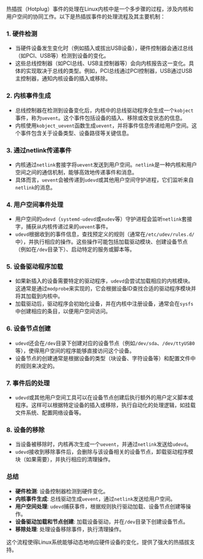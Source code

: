 热插拔（Hotplug）事件的处理在Linux内核中是一个多步骤的过程，涉及内核和用户空间的协同工作。以下是热插拔事件的处理流程及其主要机制：

### 1. **硬件检测**
- 当硬件设备发生变化时（例如插入或拔出USB设备），硬件控制器会通过总线（如PCI、USB等）检测到设备的变化。
- 这些总线控制器（如PCI总线、USB主控制器等）会向内核报告这一变化。具体的实现取决于总线的类型。例如，PCI总线通过PCI控制器，USB通过USB主控制器，通知内核设备的插入或移除。

### 2. **内核事件生成**
- 总线控制器在检测到设备变化后，内核中的总线驱动程序会生成一个`kobject`事件，称为`uevent`。这个事件包括设备的插入、移除或改变状态的信息。
- 内核使用`kobject_uevent`函数生成`uevent`，并将事件信息传递给用户空间。这个事件包含关于设备类型、设备路径等关键信息。

### 3. **通过netlink传递事件**
- 内核通过`netlink`套接字将`uevent`发送到用户空间。`netlink`是一种内核和用户空间之间的通信机制，能够高效地传递事件和消息。
- 具体而言，`uevent`会被传递到`udevd`或其他用户空间守护进程，它们监听来自`netlink`的消息。

### 4. **用户空间事件处理**
- 用户空间的`udevd`（`systemd-udevd`或`eudev`等）守护进程会监听`netlink`套接字，捕获从内核传递过来的`uevent`事件。
- `udevd`根据收到的事件信息，查找预定义的规则（通常在`/etc/udev/rules.d/`中），并执行相应的操作。这些操作可能包括加载驱动模块、创建设备节点（例如在`/dev`目录下）、启动特定的服务或脚本等。

### 5. **设备驱动程序加载**
- 如果新插入的设备需要特定的驱动程序，`udevd`会尝试加载相应的内核模块。这通常是通过`modprobe`来实现的，它会根据设备ID查找合适的驱动程序模块并将其加载到内核中。
- 加载驱动后，驱动程序会初始化设备，并在内核中注册设备，通常会在`sysfs`中创建相应的条目，以便用户空间访问。

### 6. **设备节点创建**
- `udevd`还会在`/dev`目录下创建对应的设备节点（例如`/dev/sda`、`/dev/ttyUSB0`等），使得用户空间的程序能够直接访问这个设备。
- 设备节点的创建通常是根据设备的类型（块设备、字符设备等）和配置文件中的规则来决定的。

### 7. **事件后的处理**
- `udevd`或其他用户空间工具可以在设备节点创建后执行额外的用户定义脚本或程序。这样可以根据特定设备的插入或移除，执行自动化的处理逻辑，如挂载文件系统、配置网络设备等。

### 8. **设备的移除**
- 当设备被移除时，内核再次生成一个`uevent`，并通过`netlink`发送给`udevd`。
- `udevd`接收到移除事件后，会删除与该设备相关的设备节点，卸载驱动程序模块（如果需要），并执行相应的清理操作。

### 总结
- **硬件检测**: 设备控制器检测到硬件变化。
- **内核事件生成**: 总线驱动生成`uevent`，通过`netlink`发送给用户空间。
- **用户空间处理**: `udevd`捕获事件，根据规则执行驱动加载、设备节点创建等操作。
- **设备驱动加载和节点创建**: 加载设备驱动，并在`/dev`目录下创建设备节点。
- **移除处理**: 处理设备移除事件，执行清理操作。

这个流程使得Linux系统能够动态地响应硬件设备的变化，提供了强大的热插拔支持。